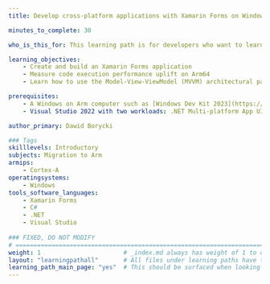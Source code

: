 ```yaml
---
title: Develop cross-platform applications with Xamarin Forms on Windows on Arm

minutes_to_complete: 30

who_is_this_for: This learning path is for developers who want to learn how to create cross-platform applications and leverage performance improvements on Arm64.

learning_objectives:
    - Create and build an Xamarin Forms application
    - Measure code execution performance uplift on Arm64
    - Learn how to use the Model-View-ViewModel (MVVM) architectural pattern

prerequisites:
    - A Windows on Arm computer such as [Windows Dev Kit 2023](https://learn.microsoft.com/en-us/windows/arm/dev-kit), Lenovo Thinkpad X13s running Windows 11 or a Windows on Arm[virtual machine](/learning-paths/cross-platform/woa_azure/).
    - Visual Studio 2022 with two workloads: .NET Multi-platform App UI development and Universal Windows Platform development.

author_primary: Dawid Borycki

### Tags
skilllevels: Introductory
subjects: Migration to Arm
armips:
    - Cortex-A
operatingsystems:
    - Windows
tools_software_languages:
    - Xamarin Forms
    - C#
    - .NET
    - Visual Studio
    
### FIXED, DO NOT MODIFY
# ================================================================================
weight: 1                       # _index.md always has weight of 1 to order correctly
layout: "learningpathall"       # All files under learning paths have this same wrapper
learning_path_main_page: "yes"  # This should be surfaced when looking for related content. Only set for _index.md of learning path content.
---
```

